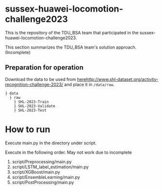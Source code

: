 # sussex-huawei-locomotion-challenge2023
This is the repository of the TDU_BSA team that participated in the sussex-huawei-locomotion-challenge2023.

This section summarizes the TDU_BSA team's solution approach. (Incomplete)

## Preparation for operation
Download the data to be used from [here](http://www.shl-dataset.org/activity-recognition-challenge-2023/)http://www.shl-dataset.org/activity-recognition-challenge-2023/ and place it in `/data/raw`.
```
├ data
  ├ raw
    ├ SHL-2023-Train
    ├ SHL-2023-Validate
    ├ SHL-2023-Test
```

# How to run
Execute main.py in the directory under script.

Execute in the following order. May not work due to incomplete

1. script/Preprocessing/main.py
2. script/LSTM_label_estimation/main.py
3. script/XGBoost/main.py
4. script/EnsembleLearning/main.py
5. script/PostProcessing/main.py
